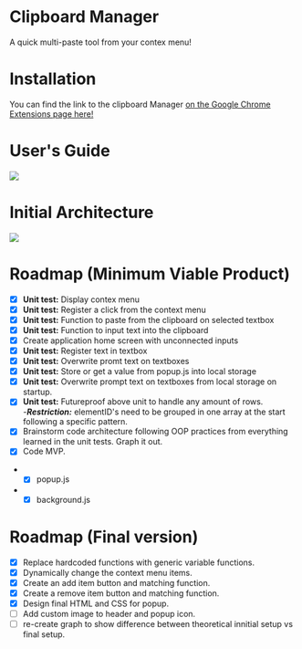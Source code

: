 # Clipboard Manager
A quick multi-paste tool from your contex menu!

# Installation

You can find the link to the clipboard Manager [on the Google Chrome Extensions page here!](https://chrome.google.com/webstore/detail/clipboard-manager/nbkennpkceegagofdjjfkglgcgapnfop?authuser=1)

# User's Guide

<img src="blob:https://imgur.com/f9065ff0-1642-42aa-9f64-c49168eda61c">

# Initial Architecture

<img src="https://i.imgur.com/BQkVcsW.png?1">

# Roadmap (Minimum Viable Product)

- [x] **Unit test:** Display contex menu
- [X] **Unit test:** Register a click from the context menu
- [X] **Unit test:** Function to paste from the clipboard on selected textbox
- [X] **Unit test:** Function to input text into the clipboard
- [X] Create application home screen with unconnected inputs
- [X] **Unit test:** Register text in textbox
- [X] **Unit test:** Overwrite promt text on textboxes
- [X] **Unit test:** Store or get a value from popup.js into local storage
- [X] **Unit test:** Overwrite prompt text on textboxes from local storage on startup.  
- [X] **Unit test:** Futureproof above unit to handle any amount of rows.  
  -***Restriction:*** elementID's need to be grouped in one array at the start following a specific pattern.
- [X] Brainstorm code architecture following OOP practices from everything learned in the unit tests. Graph it out. 
- [X] Code MVP.
 - - [x] popup.js
 - - [X] background.js
 
 # Roadmap (Final version)
 
- [x] Replace hardcoded functions with generic variable functions. 
- [x] Dynamically change the context menu items.
- [x] Create an add item button and matching function.
- [x] Create a remove item button and matching function. 
- [x] Design final HTML and CSS for popup.
- [ ] Add custom image to header and popup icon.
- [ ] re-create graph to show difference between theoretical innitial setup vs final setup.
